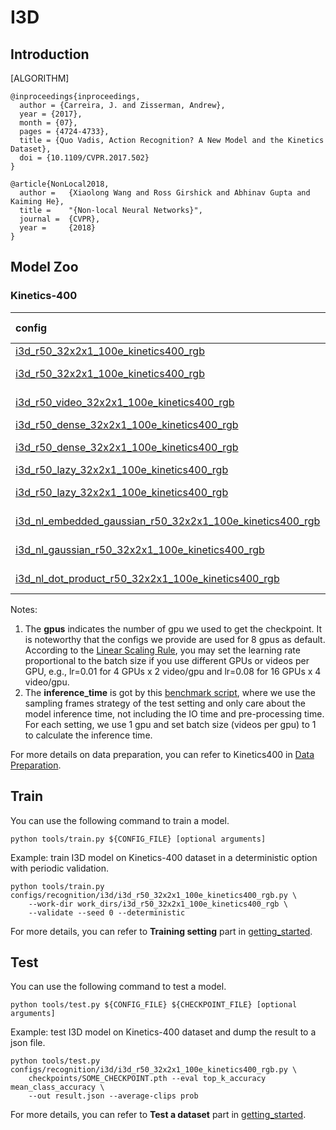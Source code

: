 # I3D

## Introduction

[ALGORITHM]

```citation
@inproceedings{inproceedings,
  author = {Carreira, J. and Zisserman, Andrew},
  year = {2017},
  month = {07},
  pages = {4724-4733},
  title = {Quo Vadis, Action Recognition? A New Model and the Kinetics Dataset},
  doi = {10.1109/CVPR.2017.502}
}

@article{NonLocal2018,
  author =   {Xiaolong Wang and Ross Girshick and Abhinav Gupta and Kaiming He},
  title =    "{Non-local Neural Networks}",
  journal =  {CVPR},
  year =     {2018}
}
```

## Model Zoo

### Kinetics-400

|config | resolution | gpus | backbone |pretrain| top1 acc| top5 acc | inference_time(video/s) | gpu_mem(M)| ckpt | log| json|
|:--|:--:|:--:|:--:|:--:|:--:|:--:|:--:|:--:|:--:|:--:|:--:|
|[i3d_r50_32x2x1_100e_kinetics400_rgb](/configs/recognition/i3d/i3d_r50_32x2x1_100e_kinetics400_rgb.py) |340x256|8| ResNet50|ImageNet |72.68|90.78|1.7 (320x3 frames)| 5170|[ckpt](https://download.openmmlab.com/mmaction/recognition/i3d/i3d_r50_32x2x1_100e_kinetics400_rgb/i3d_r50_32x2x1_100e_kinetics400_rgb_20200614-c25ef9a4.pth) | [log](https://download.openmmlab.com/mmaction/recognition/i3d/i3d_r50_32x2x1_100e_kinetics400_rgb/20200614_060456.log)| [json](https://download.openmmlab.com/mmaction/recognition/i3d/i3d_r50_32x2x1_100e_kinetics400_rgb/20200614_060456.log.json)|
|[i3d_r50_32x2x1_100e_kinetics400_rgb](/configs/recognition/i3d/i3d_r50_32x2x1_100e_kinetics400_rgb.py) |short-side 256|8| ResNet50|ImageNet | 73.27|90.92|x|5170|[ckpt](https://download.openmmlab.com/mmaction/recognition/i3d/i3d_r50_256p_32x2x1_100e_kinetics400_rgb/i3d_r50_256p_32x2x1_100e_kinetics400_rgb_20200801-7d9f44de.pth)|[log](https://download.openmmlab.com/mmaction/recognition/i3d/i3d_r50_256p_32x2x1_100e_kinetics400_rgb/20200725_031555.log)|[json](https://download.openmmlab.com/mmaction/recognition/i3d/i3d_r50_256p_32x2x1_100e_kinetics400_rgb/20200725_031555.log.json)|
|[i3d_r50_video_32x2x1_100e_kinetics400_rgb](/configs/recognition/i3d/i3d_r50_video_32x2x1_100e_kinetics400_rgb.py)|short-side 256p|8| ResNet50 |ImageNet|72.85 |90.75 |x|5170|[ckpt](https://download.openmmlab.com/mmaction/recognition/i3d/i3d_r50_video_32x2x1_100e_kinetics400_rgb/i3d_r50_video_32x2x1_100e_kinetics400_rgb_20200826-e31c6f52.pth)|[log](https://download.openmmlab.com/mmaction/recognition/i3d/i3d_r50_video_32x2x1_100e_kinetics400_rgb/20200706_143014.log)|[json](https://download.openmmlab.com/mmaction/recognition/i3d/i3d_r50_video_32x2x1_100e_kinetics400_rgb/20200706_143014.log.json)|
|[i3d_r50_dense_32x2x1_100e_kinetics400_rgb](/configs/recognition/i3d/i3d_r50_dense_32x2x1_100e_kinetics400_rgb.py) |340x256|8x2| ResNet50| ImageNet|72.77|90.57|1.7 (320x3 frames)| 5170| [ckpt](https://download.openmmlab.com/mmaction/recognition/i3d/i3d_r50_dense_32x2x1_100e_kinetics400_rgb/i3d_r50_dense_32x2x1_100e_kinetics400_rgb_20200616-2bbb4361.pth) | [log](https://download.openmmlab.com/mmaction/recognition/i3d/i3d_r50_dense_32x2x1_100e_kinetics400_rgb/20200616_230011.log)| [json](https://download.openmmlab.com/mmaction/recognition/i3d/i3d_r50_dense_32x2x1_100e_kinetics400_rgb/20200616_230011.log.json)|
|[i3d_r50_dense_32x2x1_100e_kinetics400_rgb](/configs/recognition/i3d/i3d_r50_dense_32x2x1_100e_kinetics400_rgb.py) |short-side 256|8| ResNet50| ImageNet|73.48|91.00|x| 5170| [ckpt](https://download.openmmlab.com/mmaction/recognition/i3d/i3d_r50_dense_256p_32x2x1_100e_kinetics400_rgb/i3d_r50_dense_256p_32x2x1_100e_kinetics400_rgb_20200725-24eb54cc.pth)|[log](https://download.openmmlab.com/mmaction/recognition/i3d/i3d_r50_dense_256p_32x2x1_100e_kinetics400_rgb/20200725_031604.log)|[json](https://download.openmmlab.com/mmaction/recognition/i3d/i3d_r50_dense_256p_32x2x1_100e_kinetics400_rgb/20200725_031604.log.json)|
|[i3d_r50_lazy_32x2x1_100e_kinetics400_rgb](/configs/recognition/i3d/i3d_r50_lazy_32x2x1_100e_kinetics400_rgb.py) |340x256|8| ResNet50 |ImageNet|72.32|90.72|1.8 (320x3 frames)| 5170| [ckpt](https://download.openmmlab.com/mmaction/recognition/i3d/i3d_r50_fast_32x2x1_100e_kinetics400_rgb/i3d_r50_fast_32x2x1_100e_kinetics400_rgb_20200612-000e4d2a.pth) | [log](https://download.openmmlab.com/mmaction/recognition/i3d/i3d_r50_fast_32x2x1_100e_kinetics400_rgb/20200612_233836.log)| [json](https://download.openmmlab.com/mmaction/recognition/i3d/i3d_r50_fast_32x2x1_100e_kinetics400_rgb/20200612_233836.log.json)|
|[i3d_r50_lazy_32x2x1_100e_kinetics400_rgb](/configs/recognition/i3d/i3d_r50_lazy_32x2x1_100e_kinetics400_rgb.py) |short-side 256|8| ResNet50| ImageNet|73.24|90.99|x| 5170| [ckpt](https://download.openmmlab.com/mmaction/recognition/i3d/i3d_r50_fast_256p_32x2x1_100e_kinetics400_rgb/i3d_r50_fast_256p_32x2x1_100e_kinetics400_rgb_20200817-4e90d1d5.pth)| [log](https://download.openmmlab.com/mmaction/recognition/i3d/i3d_r50_fast_256p_32x2x1_100e_kinetics400_rgb/20200725_031457.log) | [json](https://download.openmmlab.com/mmaction/recognition/i3d/i3d_r50_fast_256p_32x2x1_100e_kinetics400_rgb/20200725_031457.log.json) |
|[i3d_nl_embedded_gaussian_r50_32x2x1_100e_kinetics400_rgb](/configs/recognition/i3d/i3d_nl_embedded_gaussian_r50_32x2x1_100e_kinetics400_rgb.py)|short-side 256p|8x4| ResNet50 |ImageNet|74.71|91.81|x|6438|[ckpt](https://download.openmmlab.com/mmaction/recognition/i3d/i3d_nl_embedded_gaussian_r50_32x2x1_100e_kinetics400_rgb/i3d_nl_embedded_gaussian_r50_32x2x1_100e_kinetics400_rgb_20200813-6e6aef1b.pth)|[log](https://download.openmmlab.com/mmaction/recognition/i3d/i3d_nl_embedded_gaussian_r50_32x2x1_100e_kinetics400_rgb/20200813_034054.log)|[json](https://download.openmmlab.com/mmaction/recognition/i3d/i3d_nl_embedded_gaussian_r50_32x2x1_100e_kinetics400_rgb/20200813_034054.log.json)|
|[i3d_nl_gaussian_r50_32x2x1_100e_kinetics400_rgb](/configs/recognition/i3d/i3d_nl_gaussian_r50_32x2x1_100e_kinetics400_rgb.py)|short-side 256p|8x4| ResNet50 |ImageNet|73.37|91.26|x|4944|[ckpt](https://download.openmmlab.com/mmaction/recognition/i3d/i3d_nl_gaussian_r50_32x2x1_100e_kinetics400_rgb/i3d_nl_gaussian_r50_32x2x1_100e_kinetics400_rgb_20200815-17f84aa2.pth)|[log](https://download.openmmlab.com/mmaction/recognition/i3d/i3d_nl_gaussian_r50_32x2x1_100e_kinetics400_rgb/20200813_034909.log)|[json](https://download.openmmlab.com/mmaction/recognition/i3d/i3d_nl_gaussian_r50_32x2x1_100e_kinetics400_rgb/20200813_034909.log.json)|
|[i3d_nl_dot_product_r50_32x2x1_100e_kinetics400_rgb](/configs/recognition/i3d/i3d_nl_dot_product_r50_32x2x1_100e_kinetics400_rgb.py)|short-side 256p|8x4| ResNet50 |ImageNet|73.92|91.59|x|4832|[ckpt](https://download.openmmlab.com/mmaction/recognition/i3d/i3d_nl_dot_product_r50_32x2x1_100e_kinetics400_rgb/i3d_nl_dot_product_r50_32x2x1_100e_kinetics400_rgb_20200814-7c30d5bb.pth)|[log](https://download.openmmlab.com/mmaction/recognition/i3d/i3d_nl_dot_product_r50_32x2x1_100e_kinetics400_rgb/20200814_044208.log)|[json](https://download.openmmlab.com/mmaction/recognition/i3d/i3d_nl_dot_product_r50_32x2x1_100e_kinetics400_rgb/20200814_044208.log.json)|

Notes:

1. The **gpus** indicates the number of gpu we used to get the checkpoint. It is noteworthy that the configs we provide are used for 8 gpus as default.
   According to the [Linear Scaling Rule](https://arxiv.org/abs/1706.02677), you may set the learning rate proportional to the batch size if you use different GPUs or videos per GPU,
   e.g., lr=0.01 for 4 GPUs x 2 video/gpu and lr=0.08 for 16 GPUs x 4 video/gpu.
2. The **inference_time** is got by this [benchmark script](/tools/analysis/benchmark.py), where we use the sampling frames strategy of the test setting and only care about the model inference time,
   not including the IO time and pre-processing time. For each setting, we use 1 gpu and set batch size (videos per gpu) to 1 to calculate the inference time.

For more details on data preparation, you can refer to Kinetics400 in [Data Preparation](/docs/data_preparation.md).

## Train

You can use the following command to train a model.

```shell
python tools/train.py ${CONFIG_FILE} [optional arguments]
```

Example: train I3D model on Kinetics-400 dataset in a deterministic option with periodic validation.

```shell
python tools/train.py configs/recognition/i3d/i3d_r50_32x2x1_100e_kinetics400_rgb.py \
    --work-dir work_dirs/i3d_r50_32x2x1_100e_kinetics400_rgb \
    --validate --seed 0 --deterministic
```

For more details, you can refer to **Training setting** part in [getting_started](/docs/getting_started.md#training-setting).

## Test

You can use the following command to test a model.

```shell
python tools/test.py ${CONFIG_FILE} ${CHECKPOINT_FILE} [optional arguments]
```

Example: test I3D model on Kinetics-400 dataset and dump the result to a json file.

```shell
python tools/test.py configs/recognition/i3d/i3d_r50_32x2x1_100e_kinetics400_rgb.py \
    checkpoints/SOME_CHECKPOINT.pth --eval top_k_accuracy mean_class_accuracy \
    --out result.json --average-clips prob
```

For more details, you can refer to **Test a dataset** part in [getting_started](/docs/getting_started.md#test-a-dataset).
